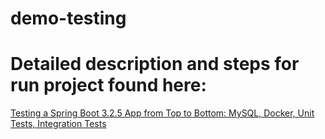 # demo-testing
 
# Detailed description and steps for run project found here: 
[Testing a Spring Boot 3.2.5 App from Top to Bottom: MySQL, Docker, Unit Tests, Integration Tests](https://jarmx.blogspot.com/2024/06/testing-spring-boot-325-app-from-top-to.html)
